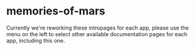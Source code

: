 # memories-of-mars

Currently we're reworking these intropages for each app, please use the menu on the left to select other available documentation pages for each app, including this one.
